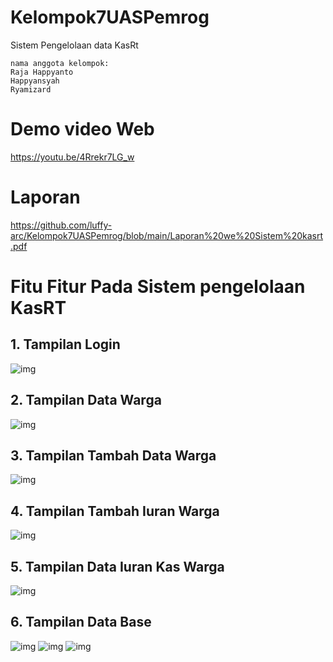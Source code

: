 # Kelompok7UASPemrog

Sistem Pengelolaan data KasRt

```
nama anggota kelompok:
Raja Happyanto
Happyansyah
Ryamizard
```

# Demo video Web
https://youtu.be/4Rrekr7LG_w
# Laporan
https://github.com/luffy-arc/Kelompok7UASPemrog/blob/main/Laporan%20we%20Sistem%20kasrt.pdf


# Fitu Fitur Pada Sistem pengelolaan KasRT

## 1. Tampilan Login

![img](https://github.com/luffy-arc/Kelompok7UASPemrog/blob/main/1.png)

## 2. Tampilan Data Warga

![img](https://github.com/luffy-arc/Kelompok7UASPemrog/blob/main/2.png)

## 3. Tampilan Tambah Data Warga

![img](https://github.com/luffy-arc/Kelompok7UASPemrog/blob/main/3.png)

## 4. Tampilan Tambah Iuran Warga

![img](https://github.com/luffy-arc/Kelompok7UASPemrog/blob/main/4.png)

## 5. Tampilan Data Iuran Kas Warga

![img](https://github.com/luffy-arc/Kelompok7UASPemrog/blob/main/5.png)

## 6. Tampilan Data Base
![img](https://github.com/luffy-arc/Kelompok7UASPemrog/blob/main/Screenshot%202024-01-11%20122622.png)
![img](https://github.com/luffy-arc/Kelompok7UASPemrog/blob/main/Screenshot%202024-01-11%20122643.png)
![img](https://github.com/luffy-arc/Kelompok7UASPemrog/blob/main/Screenshot%202024-01-11%20122709.png)
